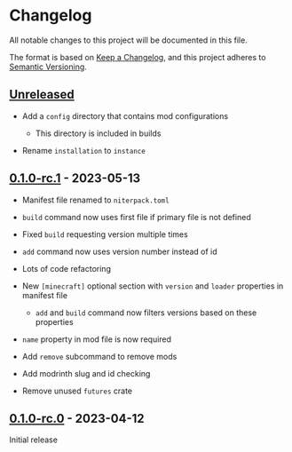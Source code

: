 # Changelog

All notable changes to this project will be documented in this file.

The format is based on [Keep a Changelog](https://keepachangelog.com/en/1.0.0/),
and this project adheres to [Semantic Versioning](https://semver.org/spec/v2.0.0.html).

## [Unreleased]

- Add a `config` directory that contains mod configurations

  - This directory is included in builds

- Rename `installation` to `instance`

## [0.1.0-rc.1] - 2023-05-13

- Manifest file renamed to `niterpack.toml`
- `build` command now uses first file if primary file is not defined
- Fixed `build` requesting version multiple times
- `add` command now uses version number instead of id
- Lots of code refactoring
- New `[minecraft]` optional section with `version` and `loader` properties in manifest file

  - `add` and `build` command now filters versions based on these properties

- `name` property in mod file is now required
- Add `remove` subcommand to remove mods
- Add modrinth slug and id checking
- Remove unused `futures` crate

## [0.1.0-rc.0] - 2023-04-12

Initial release

[Unreleased]: https://github.com/panda885/niter/compare/v0.1.0-rc.1...HEAD
[0.1.0-rc.1]: https://github.com/panda885/niter/compare/v0.1.0-rc.0...v0.1.0-rc.1
[0.1.0-rc.0]: https://github.com/panda885/niter/releases/tag/v0.1.0-rc.0